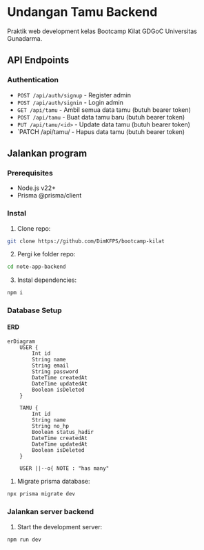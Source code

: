 # Undangan Tamu Backend

Praktik web development kelas Bootcamp Kilat GDGoC Universitas Gunadarma.

## API Endpoints

### Authentication

- `POST /api/auth/signup` - Register admin
- `POST /api/auth/signin` - Login admin
- `GET /api/tamu` - Ambil semua data tamu (butuh bearer token)
- `POST /api/tamu` - Buat data tamu baru (butuh bearer token)
- `PUT /api/tamu/<id>` - Update data tamu (butuh bearer token)
- `PATCH /api/tamu/<id> - Hapus data tamu (butuh bearer token)

## Jalankan program

### Prerequisites

- Node.js v22+
- Prisma @prisma/client

### Instal

1. Clone repo:

```sh
git clone https://github.com/DimKFPS/bootcamp-kilat
```

2. Pergi ke folder repo:

```sh
cd note-app-backend
```

3. Instal dependencies:

```sh
npm i
```

### Database Setup

#### ERD

```mermaid
erDiagram
    USER {
        Int id
        String name
        String email
        String password
        DateTime createdAt
        DateTime updatedAt
        Boolean isDeleted
    }

    TAMU {
        Int id
        String name
        String no_hp
        Boolean status_hadir
        DateTime createdAt
        DateTime updatedAt
        Boolean isDeleted
    }

    USER ||--o{ NOTE : "has many"
```

1. Migrate prisma database:

```sh
npx prisma migrate dev
```

### Jalankan server backend

1. Start the development server:

```sh
npm run dev
```
